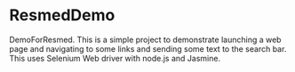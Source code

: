 # ResmedDemo
DemoForResmed.
This is a simple project to demonstrate launching a web page and navigating to some links and sending some text to the search bar.
This uses Selenium Web driver with node.js and Jasmine.
